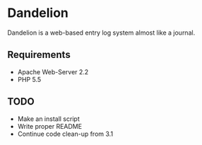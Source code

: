 Dandelion
=========

Dandelion is a web-based entry log system almost like a journal.

Requirements
-----------

* Apache Web-Server 2.2
* PHP 5.5

TODO
-----------

* Make an install script
* Write proper README
* Continue code clean-up from 3.1
